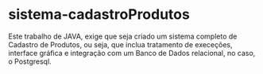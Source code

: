 # sistema-cadastroProdutos
Este trabalho de JAVA, exige que seja criado um sistema completo de Cadastro de Produtos, ou seja, que inclua tratamento de execeções, interface gráfica e integração com um Banco de Dados relacional, no caso, o Postgresql. 
